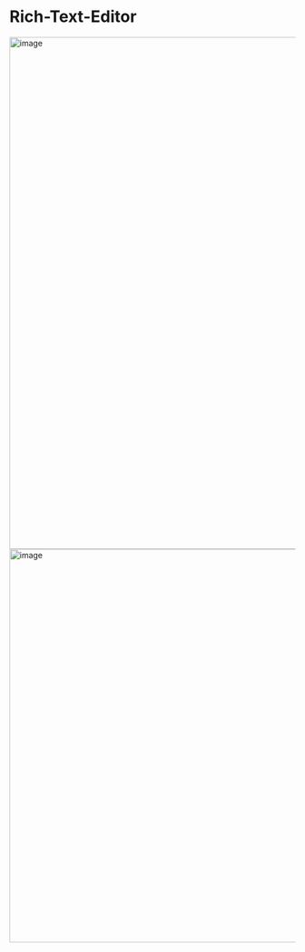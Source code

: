 # Rich-Text-Editor



<img width="1918" height="901" alt="image" src="https://github.com/user-attachments/assets/d5f3cb68-d203-4cde-ac19-d13c69848acb" />

<img width="1919" height="692" alt="image" src="https://github.com/user-attachments/assets/21b50510-88b2-41f0-b103-79e27a39d208" />


